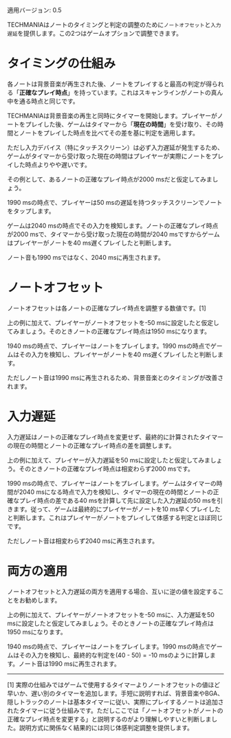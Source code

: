 適用バージョン: 0.5

TECHMANIAはノートのタイミングと判定の調整のために`ノートオフセット`と`入力遅延`を提供します。この2つはゲームオプションで調整できます。

# タイミングの仕組み

各ノートは背景音楽が再生された後、ノートをプレイすると最高の判定が得られる「**正確なプレイ時点**」を持っています。これはスキャンラインがノートの真ん中を通る時点と同じです。

TECHMANIAは背景音楽の再生と同時にタイマーを開始します。プレイヤーがノートをプレイした後、ゲームはタイマーから「**現在の時間**」を受け取り、その時間とノートをプレイした時点を比べてその差を基に判定を適用します。

ただし入力デバイス（特にタッチスクリーン）は必ず入力遅延が発生するため、ゲームがタイマーから受け取った現在の時間はプレイヤーが実際にノートをプレイした時点よりやや遅いです。

その例として、あるノートの正確なプレイ時点が2000 msだと仮定してみましょう。

1990 msの時点で、プレイヤーは50 msの遅延を持つタッチスクリーンでノートをタップします。

ゲームは2040 msの時点でその入力を検知します。ノートの正確なプレイ時点が2000 msで、タイマーから受け取った現在の時間が2040 msですからゲームはプレイヤーがノートを40 ms遅くプレイしたと判断します。

ノート音も1990 msではなく、2040 msに再生されます。

# ノートオフセット

ノートオフセットは各ノートの正確なプレイ時点を調整する数値です。[1]

上の例に加えて、プレイヤーがノートオフセットを-50 msに設定したと仮定してみましょう。そのときノートの正確なプレイ時点は1950 msになります。

1940 msの時点で、プレイヤーはノートをプレイします。1990 msの時点でゲームはその入力を検知し、プレイヤーがノートを40 ms遅くプレイしたと判断します。

ただしノート音は1990 msに再生されるため、背景音楽とのタイミングが改善されます。

# 入力遅延

入力遅延はノートの正確なプレイ時点を変更せず、最終的に計算されたタイマーの現在の時間とノートの正確なプレイ時点の差を調整します。

上の例に加えて、プレイヤーが入力遅延を50 msに設定したと仮定してみましょう。そのときノートの正確なプレイ時点は相変わらず2000 msです。

1990 msの時点で、プレイヤーはノートをプレイします。ゲームはタイマーの時間が2040 msになる時点で入力を検知し、タイマーの現在の時間とノートの正確なプレイ時点の差である40 msを計算して先に設定した入力遅延の50 msを引きます。従って、ゲームは最終的にプレイヤーがノートを10 ms早くプレイしたと判断します。これはプレイヤーがノートをプレイして体感する判定とほぼ同じです。

ただしノート音は相変わらず2040 msに再生されます。

# 両方の適用

ノートオフセットと入力遅延の両方を適用する場合、互いに逆の値を設定することをお勧めします。

上の例に加えて、プレイヤーがノートオフセットを-50 msに、入力遅延を50 msに設定したと仮定してみましょう。そのときノートの正確なプレイ時点は1950 msになります。

1940 msの時点で、プレイヤーはノートをプレイします。1990 msの時点でゲームはその入力を検知し、最終的な判定を(40 - 50) = -10 msのように計算します。ノート音は1990 msに再生されます。

---

[1] 実際の仕組みではゲームで使用するタイマーよりノートオフセットの値ほど早いか、遅い別のタイマーを追加します。手短に説明すれば、背景音楽やBGA、隠しトラックのノートは基本タイマーに従い、実際にプレイするノートは追加されたタイマーに従う仕組みです。ただしここでは「ノートオフセットがノートの正確なプレイ時点を変更する」と説明するのがより理解しやすいと判断しました。説明方式に関係なく結果的には同じ体感判定調整を提供します。
